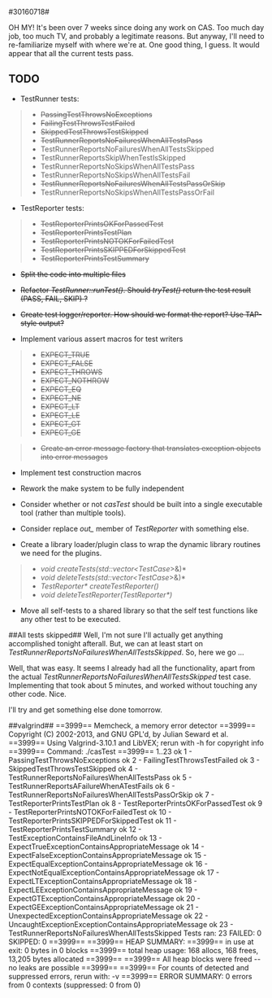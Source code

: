 #30160718#

OH MY!  It's been over 7 weeks since doing any work on CAS.  Too much day job, too much TV, and probably a legitimate reasons.  But anyway, I'll need to re-familiarize myself with where we're at.  One good thing, I guess.  It would appear that all the current tests pass.

**TODO**
--------
* TestRunner tests:

>* <del>PassingTestThrowsNoExceptions</del>
>* <del>FailingTestThrowsTestFailed</del>
>* <del>SkippedTestThrowsTestSkipped</del>
>* <del>TestRunnerReportsNoFailuresWhenAllTestsPass</del>
>* TestRunnerReportsNoFailuresWhenAllTestsSkipped
>* TestRunnerReportsSkipWhenTestIsSkipped
>* TestRunnerReportsNoSkipsWhenAllTestsPass
>* TestRunnerReportsNoSkipsWhenAllTestsFail
>* <del>TestRunnerReportsNoFailuresWhenAllTestsPassOrSkip</del>
>* TestRunnerReportsNoSkipsWhenAllTestsPassOrFail

* TestReporter tests:
>* <del>TestReporterPrintsOKForPassedTest</del>
>* <del>TestReporterPrintsTestPlan</del>
>* <del>TestReporterPrintsNOTOKForFailedTest</del>
>* <del>TestReporterPrintsSKIPPEDForSkippedTest</del>
>* <del>TestReporterPrintsTestSummary</del>

* <del>Split the code into multiple files</del>
* <del>Refactor *TestRunner::runTest()*.  Should *tryTest()* return the test result (PASS, FAIL, SKIP) ?</del>
* <del>Create test logger/reporter.  How should we format the report?  Use TAP-style output?</del>

* Implement various assert macros for test writers
>* <del>EXPECT_TRUE</del>
>* <del>EXPECT_FALSE</del>
>* <del>EXPECT_THROWS</del>
>* <del>EXPECT_NOTHROW</del>
>* <del>EXPECT_EQ</del>
>* <del>EXPECT_NE<del>
>* <del>EXPECT_LT</del>
>* <del>EXPECT_LE</del>
>* <del>EXPECT_GT</del>
>* <del>EXPECT_GE<del>

>* <del>Create an error message factory that translates exception objects into
error messages</del>

* Implement test construction macros

* Rework the make system to be fully independent
* Consider whether or not *casTest* should be built into a single executable tool (rather than multiple tools).
* Consider replace *out_* member of *TestReporter* with something else.

* Create a library loader/plugin class to wrap the dynamic library routines we need for the plugins.
>* *void createTests(std::vector<TestCase*>&)*
>* *void deleteTests(std::vector<TestCase*>&)*
>* *TestReporter\* createTestReporter()*
>* *void deleteTestReporter(TestReporter\*)*

* Move all self-tests to a shared library so that the self test functions like any other test to be executed.


##All tests skipped##
Well, I'm not sure I'll actually get anything accomplished tonight afterall. But, we can at least start on *TestRunnerReportsNoFailuresWhenAllTestsSkipped*.
So, here we go ...


Well, that was easy.  It seems I already had all the functionality, apart from the actual *TestRunnerReportsNoFailuresWhenAllTestsSkipped* test case.  Implementing that took about 5 minutes, and worked without touching any other code.  Nice.

I'll try and get something else done tomorrow.

##valgrind##
	==3999== Memcheck, a memory error detector
	==3999== Copyright (C) 2002-2013, and GNU GPL'd, by Julian Seward et al.
	==3999== Using Valgrind-3.10.1 and LibVEX; rerun with -h for copyright info
	==3999== Command: ./casTest
	==3999== 
	1..23
	ok 1 - PassingTestThrowsNoExceptions
	ok 2 - FailingTestThrowsTestFailed
	ok 3 - SkippedTestThrowsTestSkipped
	ok 4 - TestRunnerReportsNoFailuresWhenAllTestsPass
	ok 5 - TestRunnerReportsAFailureWhenATestFails
	ok 6 - TestRunnerReportsNoFailuresWhenAllTestsPassOrSkip
	ok 7 - TestReporterPrintsTestPlan
	ok 8 - TestReporterPrintsOKForPassedTest
	ok 9 - TestReporterPrintsNOTOKForFailedTest
	ok 10 - TestReporterPrintsSKIPPEDForSkippedTest
	ok 11 - TestReporterPrintsTestSummary
	ok 12 - TestExceptionContainsFileAndLineInfo
	ok 13 - ExpectTrueExceptionContainsAppropriateMessage
	ok 14 - ExpectFalseExceptionContainsAppropriateMessage
	ok 15 - ExpectEqualExceptionContainsAppropriateMessage
	ok 16 - ExpectNotEqualExceptionContainsAppropriateMessage
	ok 17 - ExpectLTExceptionContainsAppropriateMessage
	ok 18 - ExpectLEExceptionContainsAppropriateMessage
	ok 19 - ExpectGTExceptionContainsAppropriateMessage
	ok 20 - ExpectGEExceptionContainsAppropriateMessage
	ok 21 - UnexpectedExceptionContainsAppropriateMessage
	ok 22 - UncaughtExceptionExceptionContainsAppropriateMessage
	ok 23 - TestRunnerReportsNoFailuresWhenAllTestsSkipped
	Tests ran: 23
	FAILED: 0
	SKIPPED: 0
	==3999== 
	==3999== HEAP SUMMARY:
	==3999==     in use at exit: 0 bytes in 0 blocks
	==3999==   total heap usage: 168 allocs, 168 frees, 13,205 bytes allocated
	==3999== 
	==3999== All heap blocks were freed -- no leaks are possible
	==3999== 
	==3999== For counts of detected and suppressed errors, rerun with: -v
	==3999== ERROR SUMMARY: 0 errors from 0 contexts (suppressed: 0 from 0)

